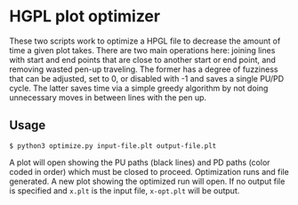 # HGPL plot optimizer

These two scripts work to optimize a HPGL file to decrease the amount of time a given plot takes. There are two main operations here: joining lines with start and end points that are close to another start or end point, and removing wasted pen-up traveling. The former has a degree of fuzziness that can be adjusted, set to 0, or disabled with -1 and saves a single PU/PD cycle. The latter saves time via a simple greedy algorithm by not doing unnecessary moves in between lines with the pen up.

## Usage

```
$ python3 optimize.py input-file.plt output-file.plt
```

A plot will open showing the PU paths (black lines) and PD paths (color coded in order) which must be closed to proceed.
Optimization runs and file generated.
A new plot showing the optimized run will open.
If no output file is specified and `x.plt` is the input file, `x-opt.plt` will be output.
